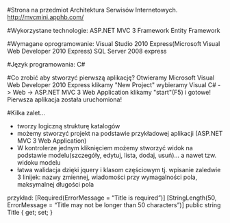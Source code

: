 #Strona na przedmiot Architektura Serwisów Internetowych.
http://mvcmini.apphb.com/

#Wykorzystane technologie:
ASP.NET MVC 3 Framework
Entity Framework

#Wymagane oprogramowanie:
Visual Studio 2010 Express(Microsoft Visual Web Developer 2010 Express)
SQL Server 2008 express

#Język programowania:
C#

#Co zrobić aby stworzyć pierwszą aplikację?
	Otwieramy Microsoft Visual Web Developer 2010 Express
	klikamy "New Project"
	wybieramy Visual C# -> Web -> ASP.NET MVC 3 Web Application
	klikamy "start"(F5) i gotowe! Pierwsza aplikacja została uruchomiona!

#Kilka zalet...
- tworzy logiczną strukturę katalogów
- możemy stworzyć projekt na podstawie przykładowej aplikacji (ASP.NET MVC 3 Web Application)
- W kontrolerze jednym kliknięciem możemy stworzyć widok na podstawie modelu(szczegóły, edytuj, lista, dodaj, usuń)... a nawet tzw. widoku modelu
- łatwa walidacja dzięki jquery i klasom częściowym tj. wpisanie zaledwie 3 linijek: nazwy zmiennej, wiadomości przy wymagalności pola, maksymalnej długości pola

przykład:
[Required(ErrorMessage = “Title is required”)]
[StringLength(50, ErrorMessage = “Title may not be longer than 50 characters”)]
public string Title { get; set; }
